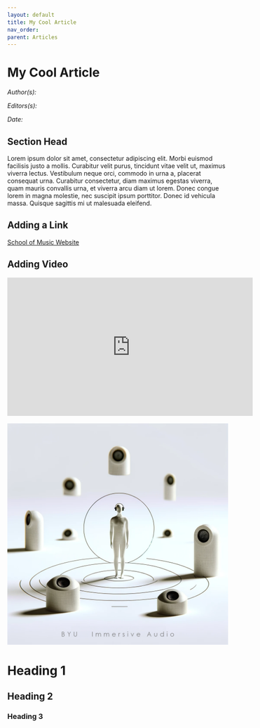 ```yaml
---
layout: default
title: My Cool Article
nav_order: 
parent: Articles
---
```

# My Cool Article

*Author(s):* 

*Editors(s):* 

*Date:* 

> 

## Section Head 

Lorem ipsum dolor sit amet, consectetur adipiscing elit. Morbi euismod facilisis justo a mollis. Curabitur velit purus, tincidunt vitae velit ut, maximus viverra lectus. Vestibulum neque orci, commodo in urna a, placerat consequat urna. Curabitur consectetur, diam maximus egestas viverra, quam mauris convallis urna, et viverra arcu diam ut lorem. Donec congue lorem in magna molestie, nec suscipit ipsum porttitor. Donec id vehicula massa. Quisque sagittis mi ut malesuada eleifend.

## Adding a Link

[School of Music Website](http://music.byu.edu "School of Music Website")

## Adding Video
<iframe 
    width="560" 
    height="315" 
    src="https://www.youtube.com/embed/VlR9AAYMa3A?si=K5DWbWxthkmxd5tc" 
    title="YouTube video player" 
    frameborder="0" 
    allow="accelerometer; autoplay; clipboard-write; encrypted-media; gyroscope; picture-in-picture; web-share" 
    allowfullscreen>
</iframe>

![ImmersiveImage](assets/images/BYU-Immersive-Audio.png)

# Heading 1
## Heading 2
### Heading 3